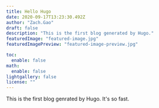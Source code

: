 ```yaml
---
title: Hello Hugo
date: 2020-09-17T13:23:30.492Z
author: "Zach.Gao"
draft: false
description: "This is the first blog generated by Hugo."
featuredImage: "featured-image.jpg"
featuredImagePreview: "featured-image-preview.jpg"

toc:
  enable: false
math:
  enable: false
lightgallery: false
license: ""
---
```



This is the first blog genrated by Hugo. It's so fast.

